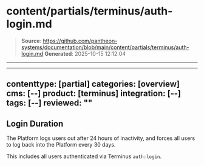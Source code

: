 # content/partials/terminus/auth-login.md

> **Source**: https://github.com/pantheon-systems/documentation/blob/main/content/partials/terminus/auth-login.md
> **Generated**: 2025-10-15 12:12:04

---

---
contenttype: [partial]
categories: [overview]
cms: [--]
product: [terminus]
integration: [--]
tags: [--]
reviewed: ""
---

## Login Duration

The Platform logs users out after 24 hours of inactivity, and forces all users to log back into the Platform every 30 days.

This includes all users authenticated via Terminus `auth:login`.
